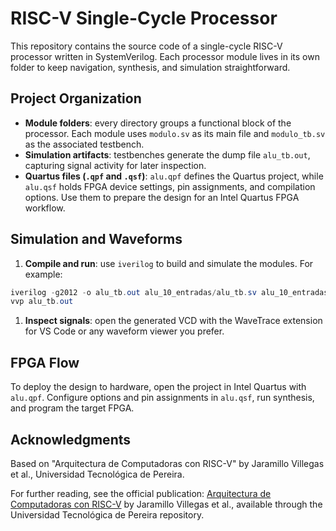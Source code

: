 # RISC-V Single-Cycle Processor

This repository contains the source code of a single-cycle RISC-V processor written in SystemVerilog. Each processor module lives in its own folder to keep navigation, synthesis, and simulation straightforward.

## Project Organization

- **Module folders**: every directory groups a functional block of the processor. Each module uses `modulo.sv` as its main file and `modulo_tb.sv` as the associated testbench.
- **Simulation artifacts**: testbenches generate the dump file `alu_tb.out`, capturing signal activity for later inspection.
- **Quartus files (`.qpf` and `.qsf`)**: `alu.qpf` defines the Quartus project, while `alu.qsf` holds FPGA device settings, pin assignments, and compilation options. Use them to prepare the design for an Intel Quartus FPGA workflow.

## Simulation and Waveforms

1. **Compile and run**: use `iverilog` to build and simulate the modules. For example:

```powershell
iverilog -g2012 -o alu_tb.out alu_10_entradas/alu_tb.sv alu_10_entradas/alu.sv
vvp alu_tb.out
```

1. **Inspect signals**: open the generated VCD with the WaveTrace extension for VS Code or any waveform viewer you prefer.

## FPGA Flow

To deploy the design to hardware, open the project in Intel Quartus with `alu.qpf`. Configure options and pin assignments in `alu.qsf`, run synthesis, and program the target FPGA.

## Acknowledgments
Based on "Arquitectura de Computadoras con RISC-V" by Jaramillo Villegas et al., Universidad Tecnológica de Pereira.

For further reading, see the official publication: [Arquitectura de Computadoras con RISC-V](https://repositorio.utp.edu.co/entities/publication/bef1bbae-3d4c-44ec-8cd1-f146f3a130ff) by Jaramillo Villegas et al., available through the Universidad Tecnológica de Pereira repository.
